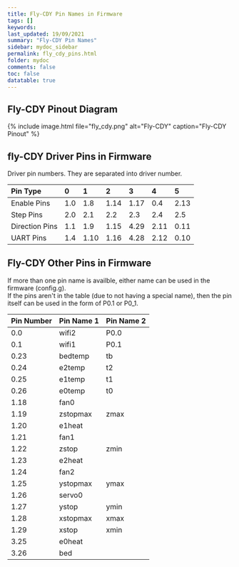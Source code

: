 ```yaml
---
title: Fly-CDY Pin Names in Firmware
tags: []
keywords: 
last_updated: 19/09/2021
summary: "Fly-CDY Pin Names"
sidebar: mydoc_sidebar
permalink: fly_cdy_pins.html
folder: mydoc
comments: false
toc: false
datatable: true
---
```


## Fly-CDY Pinout Diagram

{% include image.html file="fly_cdy.png" alt="Fly-CDY" caption="Fly-CDY Pinout" %}

## fly-CDY Driver Pins in Firmware

Driver pin numbers. They are separated into driver number.

<div class="datatable-begin"></div>

|Pin Type|0|1|2|3|4|5|
| :------------- |:-------------|:-------------|:-------------|:-------------|:-------------|:----|
|Enable Pins|1.0|1.8|1.14|1.17|0.4|2.13|
|Step Pins|2.0|2.1|2.2|2.3|2.4|2.5|
|Direction Pins|1.1|1.9|1.15|4.29|2.11|0.11|
|UART Pins|1.4|1.10|1.16|4.28|2.12|0.10|


<div class="datatable-end"></div>

## Fly-CDY Other Pins in Firmware 

If more than one pin name is availble, either name can be used in the firmware (config.g).   
If the pins aren't in the table (due to not having a special name), then the pin itself can be used in the form of P0.1 or P0_1.  

<div class="datatable-begin"></div>

|Pin Number|Pin Name 1|Pin Name 2|
| :------------- |:-------------|:-------------|
|0.0|wifi2|P0.0|
|0.1|wifi1|P0.1|
|0.23|bedtemp|tb|
|0.24|e2temp|t2|
|0.25|e1temp|t1|
|0.26|e0temp|t0|
|1.18|fan0||
|1.19|zstopmax|zmax|
|1.20|e1heat||
|1.21|fan1||
|1.22|zstop|zmin|
|1.23|e2heat||
|1.24|fan2||
|1.25|ystopmax|ymax|
|1.26|servo0||
|1.27|ystop|ymin|
|1.28|xstopmax|xmax|
|1.29|xstop|xmin|
|3.25|e0heat||
|3.26|bed||

<div class="datatable-end"></div>